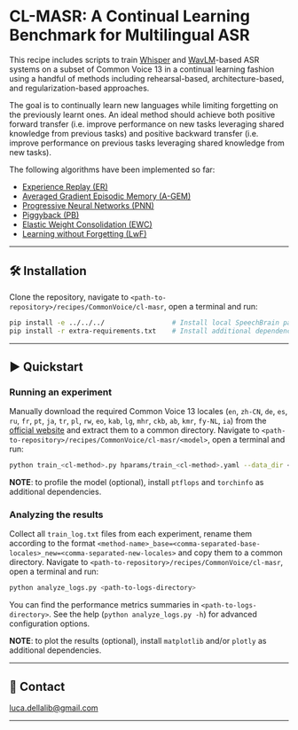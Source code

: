 # CL-MASR: A Continual Learning Benchmark for Multilingual ASR

This recipe includes scripts to train [Whisper](https://cdn.openai.com/papers/whisper.pdf) and
[WavLM](https://arxiv.org/abs/2110.13900)-based ASR systems on a subset of Common Voice 13 in a continual learning
fashion using a handful of methods including rehearsal-based, architecture-based, and regularization-based approaches.

The goal is to continually learn new languages while limiting forgetting on the previously learnt ones.
An ideal method should achieve both positive forward transfer (i.e. improve performance on new tasks leveraging
shared knowledge from previous tasks) and positive backward transfer (i.e. improve performance on previous tasks
leveraging shared knowledge from new tasks).

The following algorithms have been implemented so far:
- [Experience Replay (ER)](https://arxiv.org/abs/1811.11682)
- [Averaged Gradient Episodic Memory (A-GEM)](https://arxiv.org/abs/1812.00420)
- [Progressive Neural Networks (PNN)](https://arxiv.org/abs/1606.04671)
- [Piggyback (PB)](https://arxiv.org/abs/1801.06519)
- [Elastic Weight Consolidation (EWC)](https://arxiv.org/abs/1612.00796)
- [Learning without Forgetting (LwF)](https://arxiv.org/abs/1606.09282)

---------------------------------------------------------------------------------------------------------

## 🛠️️ Installation

Clone the repository, navigate to `<path-to-repository>/recipes/CommonVoice/cl-masr`,
open a terminal and run:

```bash
pip install -e ../../../                 # Install local SpeechBrain package
pip install -r extra-requirements.txt    # Install additional dependencies
```

---------------------------------------------------------------------------------------------------------

## ▶️ Quickstart

### Running an experiment

Manually download the required Common Voice 13 locales (`en`, `zh-CN`, `de`, `es`, `ru`, `fr`, `pt`, `ja`,
`tr`, `pl`, `rw`, `eo`, `kab`, `lg`, `mhr`, `ckb`, `ab`, `kmr`, `fy-NL`, `ia`) from the [official
website](https://commonvoice.mozilla.org/en/datasets) and extract them to a common directory.
Navigate to `<path-to-repository>/recipes/CommonVoice/cl-masr/<model>`, open a terminal and run:

```bash
python train_<cl-method>.py hparams/train_<cl-method>.yaml --data_dir <path-to-data-directory>
```

**NOTE**: to profile the model (optional), install `ptflops` and `torchinfo` as additional dependencies.

### Analyzing the results

Collect all `train_log.txt` files from each experiment, rename them according to the format
`<method-name>_base=<comma-separated-base-locales>_new=<comma-separated-new-locales>` and copy them
to a common directory.
Navigate to `<path-to-repository>/recipes/CommonVoice/cl-masr`, open a terminal and run:

```bash
python analyze_logs.py <path-to-logs-directory>
```

You can find the performance metrics summaries in `<path-to-logs-directory>`.
See the help (`python analyze_logs.py -h`) for advanced configuration options.

**NOTE**: to plot the results (optional), install `matplotlib` and/or `plotly` as additional dependencies.

---------------------------------------------------------------------------------------------------------

## 📧 Contact

[luca.dellalib@gmail.com](mailto:luca.dellalib@gmail.com)

---------------------------------------------------------------------------------------------------------
